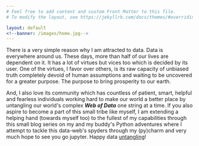 ```yaml
---
# Feel free to add content and custom Front Matter to this file.
# To modify the layout, see https://jekyllrb.com/docs/themes/#overriding-theme-defaults

layout: default
<!--banner: /images/home.jpg-->
---
```


There is a very simple reason why I am attracted to data. Data is everywhere around us. These days, more than half of our lives are dependent on it. It has a lot of virtues but vices too which is decided by its user. One of the virtues, I favor over others, is its raw capacity of unbiased truth completely devoid of human assumptions and waiting to be uncovered for a greater purpose. The purpose to bring prosperity to our earth.

And, I also love its community which has countless of patient, smart, helpful and fearless individuals working hard to make our world a better place by untangling our world's complex _**Web of Data**_ one string at a time. If you also aspire to become a part of this small tribe like myself, I am extending a helping hand (towards myself too) to the fullest of my capabilities through this small blog series on my and my buddy's Python adventures where I attempt to tackle this data-web's spyders through my (py)charm and very much hope to see you go jupyter. Happy data [untangling](./blog)! 